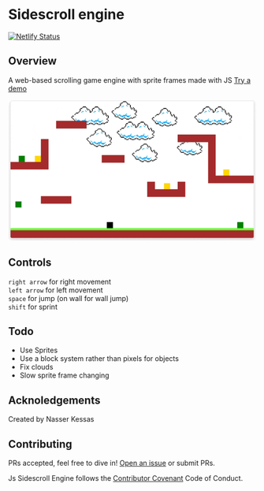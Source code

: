 # Sidescroll engine
[![Netlify Status](https://api.netlify.com/api/v1/badges/1c8d0c2e-42f4-4961-9fe0-0108aa286d0c/deploy-status)](https://app.netlify.com/sites/sidescroll-engine-nk/deploys)

## Overview

A web-based scrolling game engine with sprite frames made with JS
[Try a demo](https://sidescroll-engine-nk.netlify.app/)

![Sidescroll-engine](./docs/sidescroll%20engine.gif)

## Controls
`right arrow` for right movement <br/>
`left arrow` for left movement <br/>
`space` for jump (on wall for wall jump) <br/>
`shift` for sprint <br/>

## Todo
- Use Sprites
- Use a block system rather than pixels for objects
- Fix clouds
- Slow sprite frame changing

## Acknoledgements
Created by Nasser Kessas

## Contributing
PRs accepted, feel free to dive in! [Open an issue](https://github.com/nasserkessas/js-sidescroll-engine/issues/new) or submit PRs.

Js Sidescroll Engine follows the [Contributor Covenant](http://contributor-covenant.org/version/1/3/0/) Code of Conduct.